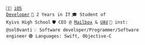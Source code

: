 <code>🧑‍💻 [iOS Developer](https://github.com/sol0vanti?tab=repositories)</code>
<code>👷 2 Years in IT</code>
<code>🎓 Student of Kyivs High School</code>
<code>🛡️ CEO @ [Mailbox](https://github.com/sol0vanti/Mailbox) & [UAV](https://github.com/sol0vanti/UAV)</code>
<code>💬 inst: @sol0vanti</code>
<code>💡 Software developer/Programmer/Software engineer</code>
<code>🟢 Languages: Swift, Objective-C</code>
